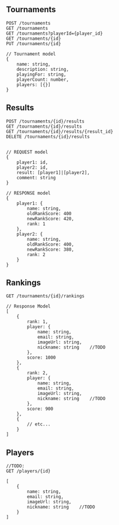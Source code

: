 
## Tournaments

    POST /tournaments
    GET /tournaments
    GET /tournaments?playerId={player_id}
    GET /tournaments/{id}
    PUT /tournaments/{id}

    // Tournament model
    {
        name: string,
        description: string,
        playingFor: string,
        playerCount: number,
        players: [{}]
    }

## Results

    POST /tournaments/{id}/results
    GET /tournaments/{id}/results
    GET /tournaments/{id}/results/{result_id}
    DELETE /tournaments/{id}/results


    // REQUEST model
    {
        player1: id,
        player2: id,
        result: [player1]|[player2],
        comment: string
    }

    // RESPONSE model
    {
        player1: {
            name: string,
            oldRankScore: 400 
            newRankScore: 420,
            rank: 1
        },
        player2: {
            name: string,
            oldRankScore: 400,
            newRankScore: 380,
            rank: 2
        }
    }

## Rankings

    GET /tournaments/{id}/rankings

    // Response Model
    [
        {
            rank: 1,
            player: {
                name: string,
                email: string,
                imageUrl: string,
                nickname: string    //TODO
            },
            score: 1000
        },
        {
            rank: 2,
            player: {
                name: string,
                email: string,
                imageUrl: string,
                nickname: string    //TODO
            },
            score: 900
        },
        {
            // etc...
        }
    ]

## Players

    //TODO: 
    GET /players/{id}

    [
        {
            name: string,
            email: string,
            imageUrl: string,
            nickname: string    //TODO
        }
    ]
